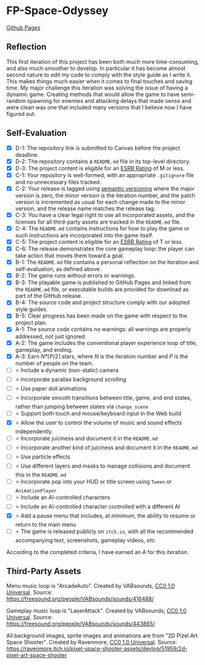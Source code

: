 # FP-Space-Odyssey

<a href="https://bsu-cs315.github.io/FP-Space-Odyssey/" target="_blank">Github Pages</a>

## Reflection

This first iteration of this project has been both much more time-consuming, and also much smoother to develop. In particular it has become almost second nature to edit my code to comply with the style guide as I write it. This makes things much easier when it comes to final touches and saving time. My major challenge this iteration was solving the issue of having a dynamic game. Creating methods that would allow the game to have semi-random spawning for enemies and attacking delays that made sense and were clean was one that included many versions that I believe now I have figured out. 

## Self-Evaluation

- [X] D-1: The repository link is submitted to Canvas before the project deadline.
- [X] D-2: The repository contains a <code>README.md</code> file in its top-level directory.
- [X] D-3: The project content is eligible for an <a href="https://www.esrb.org/ratings-guide/">ESRB Rating</a> of M or less.
- [X] C-1: Your repository is well-formed, with an appropriate <code>.gitignore</code> file and no unnecessary files tracked.
- [X] C-2: Your release is tagged using <a href="https://semver.org/">semantic versioning</a> where the major version is zero, the minor version is the iteration number, and the patch version is incremented as usual for each change made to the minor version, and the release name matches the release tag.
- [X] C-3: You have a clear legal right to use all incorporated assets, and the licenses for all third-party assets are tracked in the <code>README.md</code> file.
- [X] C-4: The <code>README.md</code> contains instructions for how to play the game or such instructions are incorporated into the game itself.
- [X] C-5: The project content is eligible for an <a href="https://www.esrb.org/ratings-guide/">ESRB Rating</a> of T or less.
- [X] C-6: The release demonstrates the core gameplay loop: the player can take action that moves them toward a goal.
- [X] B-1: The <code>README.md</code> file contains a personal reflection on the iteration and self-evaluation, as defined above.
- [X] B-2: The game runs without errors or warnings.
- [X] B-3: The playable game is published to GitHub Pages and linked from the <code>README.md</code> file, or executable builds are provided for download as part of the GitHub release.
- [X] B-4: The source code and project structure comply with our adopted style guides.
- [X] B-5: Clear progress has been made on the game with respect to the project plan.
- [X] A-1: The source code contains no warnings: all warnings are properly addressed, not just ignored.
- [X] A-2: The game includes the conventional player experience loop of title, gameplay, and ending.
- [X] A-3: Earn <em>N</em>*&lceil;<em>P</em>/2&rceil; stars, where <em>N</em> is the iteration number and <em>P</em> is the number of people on the team.
- [ ] ⭐ Include a dynamic (non-static) camera
- [ ] ⭐ Incorporate parallax background scrolling
- [ ] ⭐ Use paper doll animations
- [ ] ⭐ Incorporate smooth transitions between title, game, and end states, rather than jumping between states via <code>change_scene</code>
- [ ] ⭐ Support both touch and mouse/keyboard input in the Web build
- [X] ⭐ Allow the user to control the volume of music and sound effects independently.
- [ ] ⭐ Incorporate juiciness and document it in the <code>README.md</code>
- [ ] ⭐ Incorporate another kind of juiciness and document it in the <code>README.md</code>
- [ ] ⭐ Use particle effects
- [ ] ⭐ Use different layers and masks to manage collisions and document this in the <code>README.md</code>
- [ ] ⭐ Incorporate pop into your HUD or title screen using <code>Tween</code> or <code>AnimationPlayer</code>
- [ ] ⭐ Include an AI-controlled characters
- [ ] ⭐ Include an AI-controlled character controlled with a different AI
- [X] ⭐ Add a pause menu that includes, at minimum, the ability to resume or return to the main menu
- [ ] ⭐ The game is released publicly on <code>itch.io</code>, with all the recommended accompanying text, screenshots, gameplay videos, <i>etc.</i>

According to the completed criteria, I have earned an A for this iteration.

## Third-Party Assets

Menu music loop is "ArcadeAuto". Created by VABsounds, [CC0 1.0 Universal](http://creativecommons.org/publicdomain/zero/1.0/). Source: https://freesound.org/people/VABsounds/sounds/416488/

Gameplay music loop is "LaserAttack". Created by VABsounds, [CC0 1.0 Universal](http://creativecommons.org/publicdomain/zero/1.0/).
Source: https://freesound.org/people/VABsounds/sounds/443865/

All background images, sprite images and animations are from "2D Pizel Art Space Shooter". Created by Ravenmore, [CC0 1.0 Universal](http://creativecommons.org/publicdomain/zero/1.0/). 
Source: https://ravenmore.itch.io/pixel-space-shooter-assets/devlog/51959/2d-pixel-art-space-shooter
